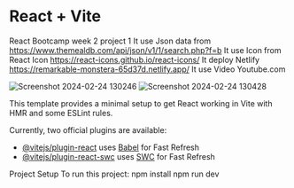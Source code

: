 # React + Vite
React Bootcamp week 2 project 1
It use Json data from https://www.themealdb.com/api/json/v1/1/search.php?f=b
It use Icon from React Icon https://react-icons.github.io/react-icons/
It deploy Netlify https://remarkable-monstera-65d37d.netlify.app/
It use Video Youtube.com

![Screenshot 2024-02-24 130246](https://github.com/cegerxwin/recipe-list/assets/31402706/aade19bb-fa2b-4206-9b7e-888bfb46ca62)
![Screenshot 2024-02-24 130428](https://github.com/cegerxwin/recipe-list/assets/31402706/a120c5b9-bb81-446a-9b46-456ad7c1f3ca)



This template provides a minimal setup to get React working in Vite with HMR and some ESLint rules.

Currently, two official plugins are available:

- [@vitejs/plugin-react](https://github.com/vitejs/vite-plugin-react/blob/main/packages/plugin-react/README.md) uses [Babel](https://babeljs.io/) for Fast Refresh
- [@vitejs/plugin-react-swc](https://github.com/vitejs/vite-plugin-react-swc) uses [SWC](https://swc.rs/) for Fast Refresh
  
Project Setup To run this project:
npm install
npm run dev

